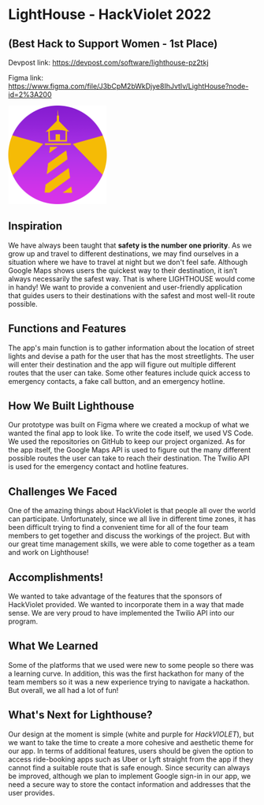 # LightHouse - HackViolet 2022
## (Best Hack to Support Women - 1st Place)

Devpost link: https://devpost.com/software/lighthouse-pz2tkj


Figma link: https://www.figma.com/file/J3bCpM2bWkDjye8IhJvtIv/LightHouse?node-id=2%3A200

<img src="applogo.png" width="200">

## Inspiration
We have always been taught that **safety is the number one priority**. As we grow up and travel to different destinations, we may find ourselves in a situation where we have to travel at night but we don't feel safe. Although Google Maps shows users the quickest way to their destination, it isn’t always necessarily the safest way. That is where LIGHTHOUSE would come in handy! We want to provide a convenient and user-friendly application that guides users to their destinations with the safest and most well-lit route possible. 

## Functions and Features
The app's main function is to gather information about the location of street lights and devise a path for the user that has the most streetlights. The user will enter their destination and the app will figure out multiple different routes that the user can take. Some other features include quick access to emergency contacts, a fake call button, and an emergency hotline.

## How We Built Lighthouse
Our prototype was built on Figma where we created a mockup of what we wanted the final app to look like. To write the code itself, we used VS Code. We used the repositories on GitHub to keep our project organized. As for the app itself, the Google Maps API is used to figure out the many different possible routes the user can take to reach their destination. The Twilio API is used for the emergency contact and hotline features. 

## Challenges We Faced
One of the amazing things about HackViolet is that people all over the world can participate. Unfortunately, since we all live in different time zones, it has been difficult trying to find a convenient time for all of the four team members to get together and discuss the workings of the project. But with our great time management skills, we were able to come together as a team and work on Lighthouse!

## Accomplishments!
We wanted to take advantage of the features that the sponsors of HackViolet provided. We wanted to incorporate them in a way that made sense. We are very proud to have implemented the Twilio API into our program. 

## What We Learned
Some of the platforms that we used were new to some people so there was a learning curve. In addition, this was the first hackathon for many of the team members so it was a new experience trying to navigate a hackathon. But overall, we all had a lot of fun!

## What's Next for Lighthouse?
Our design at the moment is simple (white and purple for _HackVIOLET_), but we want to take the time to create a more cohesive and aesthetic theme for our app. In terms of additional features, users should be given the option to access ride-booking apps such as Uber or Lyft straight from the app if they cannot find a suitable route that is safe enough. Since security can always be improved, although we plan to implement Google sign-in in our app, we need a secure way to store the contact information and addresses that the user provides. 
